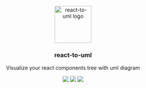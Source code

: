 <p align="center">
  <a href="https://github.com/mallchel/react-to-uml/" target="blank">
    <img src="https://i.ibb.co/JyQv3x4/react-to-uml.png" width="100" alt="react-to-uml logo">
  </a>
</p>

<h3 align="center">
  react-to-uml
</h3>

<p align="center">
  Visualize your react components tree with uml diagram
</p>

<p align="center">
  <a href="https://www.npmjs.com/package/react-to-uml"><img src="https://img.shields.io/npm/v/react-to-uml?style=flat-square"></a>
  <a href="https://www.npmjs.com/package/react-to-uml"><img src="https://img.shields.io/npm/dm/react-to-uml?style=flat-square"></a>
  <a href="https://www.npmjs.com/package/react-to-uml"><img src="https://img.shields.io/github/stars/mallchel/react-to-uml?style=flat-square"></a>
</p>
